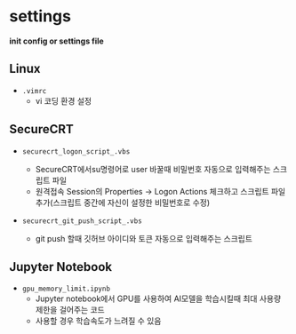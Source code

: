 # settings
**init config or settings file**

## Linux  
- ```.vimrc```  
	- vi 코딩 환경 설정  

## SecureCRT  
- ```securecrt_logon_script_.vbs```    
	- SecureCRT에서su명령어로 user 바꿀때 비밀번호 자동으로 입력해주는 스크립트 파일  
	- 원격접속 Session의 Properties -> Logon Actions 체크하고 스크립트 파일 추가(스크립트 중간에 자신이 설정한 비밀번호로 수정)  

- ```securecrt_git_push_script_.vbs```  
	- git push 할때 깃허브 아이디와 토큰 자동으로 입력해주는 스크립트  

## Jupyter Notebook
- ```gpu_memory_limit.ipynb``` 
	- Jupyter notebook에서 GPU를 사용하여 AI모델을 학습시킬때 최대 사용량 제한을 걸어주는 코드
	- 사용할 경우 학습속도가 느려질 수 있음